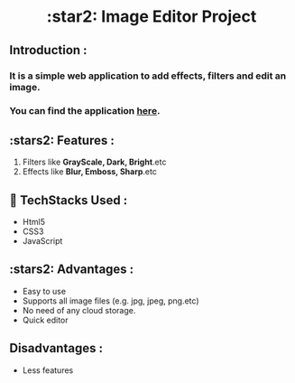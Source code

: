 <h1 align="center"> :star2: Image Editor Project </h1>

## Introduction :

### It is a simple web application to add effects, filters and edit an image.
### You can find the application **[here](https://dhanrajchaurasia.github.io/Image-Editor-Project/).**


## :stars2: Features : 
1. Filters like **GrayScale, Dark, Bright**.etc
2. Effects like **Blur, Emboss, Sharp**.etc

## :star2: TechStacks Used : 
- Html5
- CSS3
- JavaScript 

## :stars2: Advantages : 
- Easy to use
- Supports all image files (e.g. jpg, jpeg, png.etc)
- No need of any cloud storage.
- Quick editor

## Disadvantages :
- Less features
